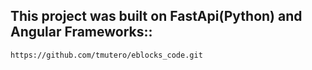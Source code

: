 ## This project was built on FastApi(Python) and Angular Frameworks::

    https://github.com/tmutero/eblocks_code.git



